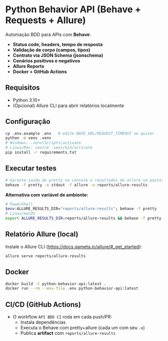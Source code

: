 # Python Behavior API (Behave + Requests + Allure)

Automação BDD para APIs com **Behave**:
- **Status code, headers, tempo de resposta**
- **Validação de corpo (campos, tipos)**
- **Contrato via JSON Schema (jsonschema)**
- **Cenários positivos e negativos**
- **Allure Reports**
- **Docker + GitHub Actions**

## Requisitos
- Python 3.10+
- (Opcional) Allure CLI para abrir relatórios localmente

## Configuração
```bash
cp .env.example .env   # edite BASE_URL/REQUEST_TIMEOUT se quiser
python -m venv .venv
# Windows: .venv\Scripts\activate
# Linux/Mac: source .venv/bin/activate
pip install -r requirements.txt
```

## Executar testes
```bash
# Garante saída do pretty no console e resultados do allure na pasta:
behave -f pretty -o stdout -f allure -o reports/allure-results
```
**Alternativa com variável de ambiente:**
```bash
# PowerShell
$env:ALLURE_RESULTS_DIR="reports/allure-results"; behave -f pretty
# Linux/macOS
export ALLURE_RESULTS_DIR=reports/allure-results && behave -f pretty
```

## Relatório Allure (local)
Instale o Allure CLI (https://docs.qameta.io/allure/#_get_started):
```bash
allure serve reports/allure-results
```

## Docker
```bash
docker build -t python-behavior-api:latest .
docker run --rm --env-file .env python-behavior-api:latest
```

## CI/CD (GitHub Actions)
- O workflow `API BDD CI` roda em cada push/PR:
  - Instala dependências
  - Executa o Behave com pretty+allure (cada um com seu `-o`)
  - Publica **artifact** com `reports/allure-results`
